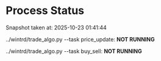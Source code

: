 # Process Status

Snapshot taken at: 2025-10-23 01:41:44

../wintrd/trade_algo.py --task price_update: **NOT RUNNING**

../wintrd/trade_algo.py --task buy_sell: **NOT RUNNING**

